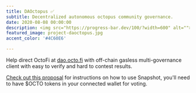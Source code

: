 ```yaml
---
title: DAOctopus ✅
subtitle: Decentralized autonomous octopus community governance. 
date: 2020-08-08 00:00:00
description: <img src="https://progress-bar.dev/100/?width=600" alt=""></a><br>Off-chain gasless multi-governance for Octoken holders with Snapshot.
featured_image: project-daoctopus.jpg
accent_color: '#4C60E6'

---
```


Help direct OctoFi at [dao.octo.fi](https://dao.octo.fi) with off-chain gasless multi-governance client with easy to verify and hard to contest results.

[Check out this proposal](https://snapshot.page/#/octofi/proposal/QmWHHTcf4tF4XvJSyaZzL5BmhV2xwoFvBh5rBoqGWXvGvi) for instructions on how to use Snapshot, you'll need to have $OCTO tokens in your connected wallet for voting. 
